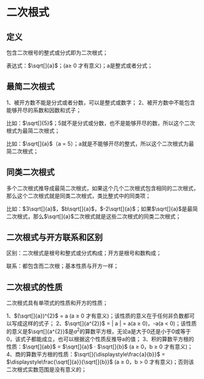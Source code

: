 # 二次根式

## 定义
包含二次根号的整式或分式即为二次根式；

表达式：$\sqrt[]{a}$；(a$\geqslant$ 0 才有意义)；a是整式或者分式；

## 最简二次根式
1、被开方数不能是分式或者分数，可以是整式或数字；
2、被开方数中不能包含能够开尽的系数和因数和式子；

比如：$\sqrt[]{5}$；5就不是分式或分数，也不是能够开尽的数，所以这个二次根式为最简二次根式；

比如：$\sqrt[]{a}$（a = 5）；a就是不能够开尽的整式，所以这个二次根式为最简二次根式；

## 同类二次根式
多个二次根式推导成最简二次根式，如果这个几个二次根式包含相同的二次根式，那么这个二次根式就是同类二次根式，类比整式中的同类项；

比如：$3\sqrt[]{a}$，$b\sqrt[]{a}$，$-2\sqrt[]{a}$；如果$\sqrt[]{a}$是最简二次根式，那么$\sqrt[]{a}$二次根式就是这些二次根式的同类二次根式；

## 二次根式与开方联系和区别
区别：二次根式是根号和整式或分式构成；开方是根号和数构成；

联系：都包含而二次根；基本性质与开方一样；

## 二次根式的性质
二次根式具有单项式的性质和开方的性质；

1、$(\sqrt[]{a})^{2}$ = a (a $\geqslant$ 0 才有意义)；该性质的意义在于任何非负数都可以写成这样的式子；
2、$\sqrt[]{a^{2}}$ = | a | = a(a $\geqslant$ 0)，-a(a < 0)；该性质的意义是$\sqrt[]{a^{2}}$是$a^2$的算数平方根，无论a是大于0还是小于0或等于0，该式子都能成立，也可以根据这个性质反推导a的值；
3、积的算数平方根的性质：$\sqrt[]{ab}$ = $\sqrt[]{a}$ $\cdot$ $\sqrt[]{b}$ (a $\geqslant$ 0，b $\geqslant$ 0 才有意义)；
4、商的算数平方根的性质：$\sqrt[]{\displaystyle\frac{a}{b}}$ = $\displaystyle\frac{\sqrt[]{a}}{\sqrt[]{b}}$ (a $\geqslant$ 0，b > 0 才有意义)；否则该二次根式实数范围是没有意义的；

